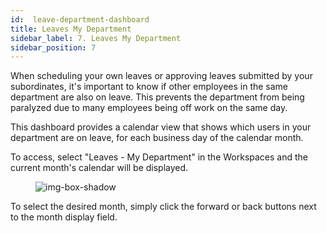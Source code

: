 ```yaml
---
id:  leave-department-dashboard
title: Leaves My Department
sidebar_label: 7. Leaves My Department
sidebar_position: 7
---
```


When scheduling your own leaves or approving leaves submitted by your subordinates, it's important to know if other employees in the same department are also on leave. This prevents the department from being paralyzed due to many employees being off work on the same day.

This dashboard provides a calendar view that shows which users in your department are on leave, for each business day of the calendar month.


To access, select "Leaves - My Department" in the Workspaces and the current month's calendar will be displayed.

<figure>

![img-box-shadow](/img/university/dashboards/leaves-department-dashboard/university-leaves-department-1.png)
<figcaption></figcaption>
</figure>

To select the desired month, simply click the forward or back buttons next to the month display field.